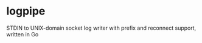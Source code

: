 logpipe
=======

STDIN to UNIX-domain socket log writer with prefix and reconnect support, written in Go
